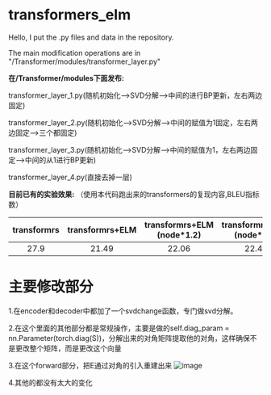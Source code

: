 # transformers_elm
Hello, I put the .py files and data in the repository.

The main modification operations are in "/Transformer/modules/transformer_layer.py"

**在/Transformer/modules下面发布:**

transformer_layer_1.py(随机初始化-->SVD分解-->中间的进行BP更新，左右两边固定)

transformer_layer_2.py(随机初始化-->SVD分解-->中间的赋值为1固定，左右两边固定-->三个都固定)

transformer_layer_3.py(随机初始化-->SVD分解-->中间的赋值为1，左右两边固定-->中间的从1进行BP更新)

transformer_layer_4.py(直接去掉一层)

**目前已有的实验效果:** （使用本代码跑出来的transformers的复现内容,BLEU指标数）

| transformrs | transformrs+ELM | transformrs+ELM<br>(node*1.2) |  transformrs+ELM<br>(node*1.5)|layer_1|layer_2|layer_3|layer_4|
| :----: | :----: | :----: |:----: |:----:|:----:|:----:|:----:|
| 27.9 | 21.49 | 22.06 |22.43|||||

# 主要修改部分
1.在encoder和decoder中都加了一个svdchange函数，专门做svd分解。

2.在这个里面的其他部分都是常规操作，主要是做的self.diag_param = nn.Parameter(torch.diag(S))，分解出来的对角矩阵提取他的对角，这样确保不是更改整个矩阵，而是更改这个向量

3.在这个forward部分，把E通过对角的引入重建出来
![image](https://github.com/kingback156/transformers_elm/assets/146167978/74eead85-f32a-44a1-8ac0-80bf33332032)

4.其他的都没有太大的变化
